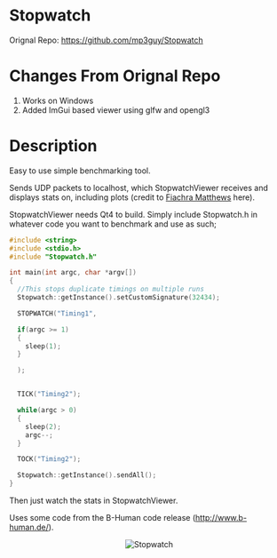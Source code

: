 Stopwatch
=========

Orignal Repo: https://github.com/mp3guy/Stopwatch


# Changes From Orignal Repo
1. Works on Windows
2. Added ImGui based viewer using glfw and opengl3

# Description
Easy to use simple benchmarking tool.

Sends UDP packets to localhost, which StopwatchViewer receives and displays stats on, including plots (credit to [Fiachra Matthews](http://www.linkedin.com/pub/fiachra-matthews/17/48b/a12) here). 

StopwatchViewer needs Qt4 to build. Simply include Stopwatch.h in whatever code you want to benchmark and use as such;

```cpp
#include <string>
#include <stdio.h>
#include "Stopwatch.h"

int main(int argc, char *argv[])
{
  //This stops duplicate timings on multiple runs
  Stopwatch::getInstance().setCustomSignature(32434);

  STOPWATCH("Timing1", 

  if(argc >= 1)
  {
    sleep(1);
  }

  );


  TICK("Timing2");

  while(argc > 0)
  {
    sleep(2);
    argc--;
  }

  TOCK("Timing2");

  Stopwatch::getInstance().sendAll();
}
```

Then just watch the stats in StopwatchViewer. 

Uses some code from the B-Human code release (http://www.b-human.de/). 

<p align="center">
  <img src="http://mp3guy.github.io/img/Stopwatch.png" alt="Stopwatch"/>
</p>
